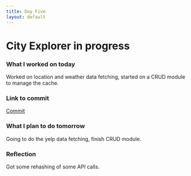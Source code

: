 ```yaml
---
title: Day Five
layout: default
---
```


# City Explorer in progress

### What I worked on today

Worked on location and weather data fetching, started on a CRUD module to manage the cache.

### Link to commit

[Commit](https://github.com/david-vloedman/city-explorer-review/pull/2)

### What I plan to do tomorrow

Going to do the yelp data fetching, finish CRUD module.

### Reflection

Got some rehashing of some API calls.

